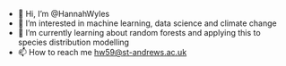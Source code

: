 - 👋 Hi, I’m @HannahWyles
- 👀 I’m interested in machine learning, data science and climate change
- 🌱 I’m currently learning about random forests and applying this to species distribution modelling 
- 📫 How to reach me hw59@st-andrews.ac.uk

<!---
HannahWyles/HannahWyles is a ✨ special ✨ repository because its `README.md` (this file) appears on your GitHub profile.
You can click the Preview link to take a look at your changes.
--->
